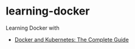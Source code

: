 # learning-docker

Learning Docker with

* [Docker and Kubernetes: The Complete Guide](https://www.udemy.com/docker-and-kubernetes-the-complete-guide)
